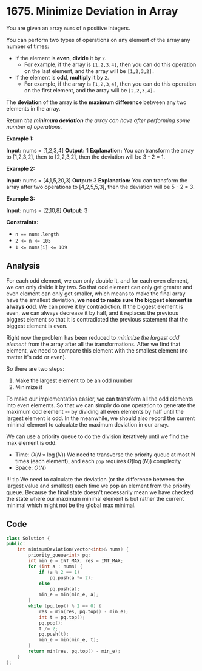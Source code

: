 # 1675. Minimize Deviation in Array

You are given an array `nums` of `n` positive integers.

You can perform two types of operations on any element of the array any number of times:

-   If the element is **even**, **divide** it by `2`.
    -   For example, if the array is `[1,2,3,4]`, then you can do this operation on the last element, and the array will be `[1,2,3,2].`
-   If the element is **odd**, **multiply** it by `2`.
    -   For example, if the array is `[1,2,3,4]`, then you can do this operation on the first element, and the array will be `[2,2,3,4].`

The **deviation** of the array is the **maximum difference** between any two elements in the array.

Return _the **minimum deviation** the array can have after performing some number of operations._

**Example 1:**

**Input:** nums = [1,2,3,4]
**Output:** 1
**Explanation:** You can transform the array to [1,2,3,2], then to [2,2,3,2], then the deviation will be 3 - 2 = 1.

**Example 2:**

**Input:** nums = [4,1,5,20,3]
**Output:** 3
**Explanation:** You can transform the array after two operations to [4,2,5,5,3], then the deviation will be 5 - 2 = 3.

**Example 3:**

**Input:** nums = [2,10,8]
**Output:** 3

**Constraints:**

-   `n == nums.length`
-   `2 <= n <= 105`
-   `1 <= nums[i] <= 109`

## Analysis

For each odd element, we can only double it, and for each even element, we can only divide it by two. So that odd element can only get greater and even element can only get smaller, which means to make the final array have the smallest deviation, **we need to make sure the biggest element is always odd**. We can prove it by contradiction. If the biggest element is even, we can always decrease it by half, and it replaces the previous biggest element so that it is contradicted the previous statement that the biggest element is even.

Right now the problem has been reduced to *minimize the largest odd element* from the array after all the transformations. After we find that element, we need to compare this element with the smallest element (no matter it's odd or even).

So there are two steps:

1. Make the largest element to be an odd number
2. Minimize it

To make our implementation easier, we can transform all the odd elements into even elements. So that we can simply do one operation to generate the maximum odd element -- by dividing all even elements by half until the largest element is odd. In the meanwhile, we should also record the current minimal element to calculate the maximum deviation in our array.

We can use a priority queue to do the division iteratively until we find the max element is odd.

* Time: $O(N \times \log (N))$ We need to transverse the priority queue at most N times (each element), and each `pop`  requires $O(\log(N))$ complexity
* Space: $O(N)$

!!! tip
	We need to calculate the deviation (or the difference between the largest value and smallest) each time we pop an element from the priority queue. Because the final state doesn't necessarily mean we have checked the state where our maximum minimal element is but rather the current minimal which might not be the global max minimal.

## Code
```c++
class Solution {
public:
    int minimumDeviation(vector<int>& nums) {
        priority_queue<int> pq;
        int min_e = INT_MAX, res = INT_MAX;
        for (int a : nums) {
            if (a % 2 == 1)
                pq.push(a *= 2);
            else
                pq.push(a);
            min_e = min(min_e, a);
        }
        while (pq.top() % 2 == 0) {
            res = min(res, pq.top() - min_e);
            int t = pq.top();
            pq.pop();
            t /= 2;
            pq.push(t);
            min_e = min(min_e, t);
        }
        return min(res, pq.top() - min_e);
    }
};
```
